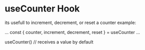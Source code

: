 # useCounter Hook
its usefull to increment, decrement, or reset a counter
example:

...
    const { counter, increment, decrement, reset } = useCounter
...

useCounter() // receives a value by default
